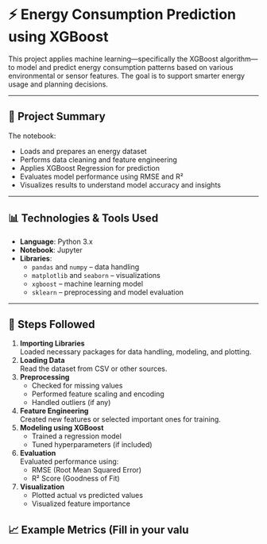 # ⚡ Energy Consumption Prediction using XGBoost

This project applies machine learning—specifically the XGBoost algorithm—to model and predict energy consumption patterns based on various environmental or sensor features. The goal is to support smarter energy usage and planning decisions.

---

## 📌 Project Summary

The notebook:
- Loads and prepares an energy dataset
- Performs data cleaning and feature engineering
- Applies XGBoost Regression for prediction
- Evaluates model performance using RMSE and R²
- Visualizes results to understand model accuracy and insights

---

## 📊 Technologies & Tools Used

- **Language**: Python 3.x
- **Notebook**: Jupyter
- **Libraries**:
  - `pandas` and `numpy` – data handling
  - `matplotlib` and `seaborn` – visualizations
  - `xgboost` – machine learning model
  - `sklearn` – preprocessing and model evaluation

---

## 🧪 Steps Followed

1. **Importing Libraries**  
   Loaded necessary packages for data handling, modeling, and plotting.
2. **Loading Data**  
   Read the dataset from CSV or other sources.
3. **Preprocessing**  
   - Checked for missing values  
   - Performed feature scaling and encoding  
   - Handled outliers (if any)
4. **Feature Engineering**  
   Created new features or selected important ones for training.
5. **Modeling using XGBoost**  
   - Trained a regression model  
   - Tuned hyperparameters (if included)
6. **Evaluation**  
   Evaluated performance using:
   - RMSE (Root Mean Squared Error)  
   - R² Score (Goodness of Fit)
7. **Visualization**  
   - Plotted actual vs predicted values  
   - Visualized feature importance

## 📈 Example Metrics (Fill in your valu
